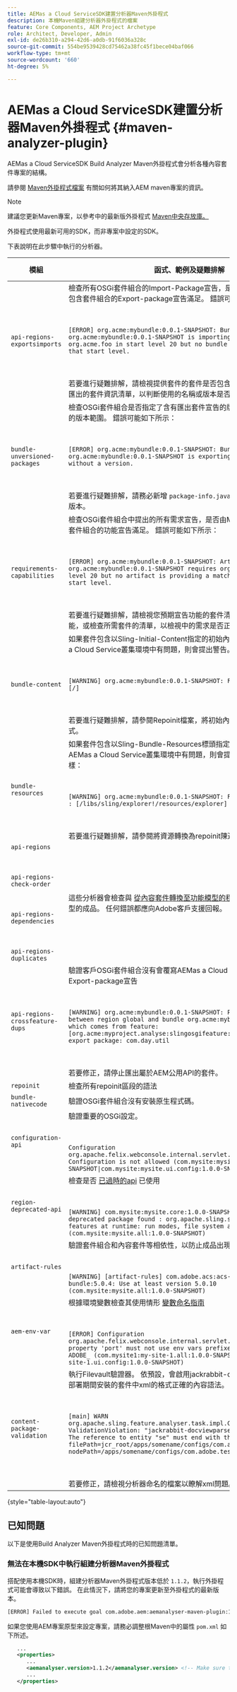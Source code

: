 ```yaml
---
title: AEMas a Cloud ServiceSDK建置分析器Maven外掛程式
description: 本機Maven組建分析器外掛程式的檔案
feature: Core Components, AEM Project Archetype
role: Architect, Developer, Admin
exl-id: de26b310-a294-42d6-a0db-91f6036a328c
source-git-commit: 554be9539428cd75462a38fc45f1bece04baf066
workflow-type: tm+mt
source-wordcount: '660'
ht-degree: 5%

---
```


# AEMas a Cloud ServiceSDK建置分析器Maven外掛程式 {#maven-analyzer-plugin}

AEMas a Cloud ServiceSDK Build Analyzer Maven外掛程式會分析各種內容套件專案的結構。

請參閱 [Maven外掛程式檔案](https://github.com/adobe/aemanalyser-maven-plugin/blob/main/aemanalyser-maven-plugin/README.md) 有關如何將其納入AEM maven專案的資訊。

>[!NOTE]
>
>建議您更新Maven專案，以參考中的最新版外掛程式 [Maven中央存放庫。](https://repo1.maven.org/maven2/com/adobe/aem/aemanalyser-maven-plugin/)

外掛程式使用最新可用的SDK，而非專案中設定的SDK。

下表說明在此步驟中執行的分析器。 <!-- Note that some are executed in the local SDK, while others are only executed during the Cloud Manager pipeline deployment. -->

| 模組 | 函式、範例及疑難排解 | 本機 SDK | Cloud Manager |
|---|---|---|---|
| `api-regions-exportsimports` | 檢查所有OSGi套件組合的Import-Package宣告，是否由Maven專案中其他包含套件組合的Export-package宣告滿足。 錯誤可能如下所示： <p> </p> `[ERROR] org.acme:mybundle:0.0.1-SNAPSHOT: Bundle org.acme:mybundle:0.0.1-SNAPSHOT is importing package(s) org.acme.foo in start level 20 but no bundle is exporting these for that start level.`<p> </p>若要進行疑難排解，請檢視提供套件的套件是否包含在部署中，或檢視您預期匯出的套件資訊清單，以判斷使用的名稱或版本是否有誤。 | 是 | 是 |
| `bundle-unversioned-packages` | 檢查OSGi套件組合是否指定了含有匯出套件宣告的版本和含有匯入套件宣告的版本範圍。 錯誤可能如下所示： <p> </p> `[ERROR] org.acme:mybundle:0.0.1-SNAPSHOT: Bundle org.acme:mybundle:0.0.1-SNAPSHOT is exporting package org.acme.foo without a version.`<p> </p>若要進行疑難排解，請務必新增 `package-info.java` 至該封裝，指定要匯出的版本。 | 是 | 是 |
| `requirements-capabilities` | 檢查OSGi套件組合中提出的所有需求宣告，是否由Maven專案中包含的其他套件組合的功能宣告滿足。 錯誤可能如下所示： <p> </p> `[ERROR] org.acme:mybundle:0.0.1-SNAPSHOT: Artifact org.acme:mybundle:0.0.1-SNAPSHOT requires org.foo.bar in start level 20 but no artifact is providing a matching capability in this start level.`<p> </p> 若要進行疑難排解，請檢視您預期宣告功能的套件清單，以判斷為何遺失該功能，或檢查所需套件的清單，以檢視中的需求是否正確。 | 是 | 是 |
| `bundle-content` | 如果套件包含以Sling-Initial-Content指定的初始內容，而這些內容在AEMas a Cloud Service叢集環境中有問題，則會提出警告。 警告看起來像這樣： <p> </p> `[WARNING] org.acme:mybundle:0.0.1-SNAPSHOT: Found initial content : [/]` <p> </p>若要進行疑難排解，請參閱Repoinit檔案，將初始內容轉換為repoinit陳述式。 | 是 | 是 |
| `bundle-resources` | 如果套件包含以Sling-Bundle-Resources標頭指定的資源，而這些資源在AEMas a Cloud Service叢集環境中有問題，則會提出警告。 警告看起來像這樣：<p> </p> `[WARNING] org.acme:mybundle:0.0.1-SNAPSHOT: Found bundle resources : [/libs/sling/explorer!/resources/explorer]`<p> </p> 若要進行疑難排解，請參閱將資源轉換為repoinit陳述式 [Repoinit檔案](https://experienceleague.adobe.com/docs/experience-manager-cloud-service/implementing/developing/aem-project-content-package-structure.html?lang=en#repo-init). | 是 | 是 |
| `api-regions`<p> </p>`api-regions-check-order`<p> </p>`api-regions-dependencies`<p> </p>`api-regions-duplicates` | 這些分析器會檢查與 [從內容套件轉換至功能模型的程式](https://experienceleague.adobe.com/docs/experience-manager-cloud-service/implementing/deploying/overview.html?lang=en#deploying) 建立符合Sling功能模型的成品。 任何錯誤都應向Adobe客戶支援回報。 | 是 | 是 |
| `api-regions-crossfeature-dups` | 驗證客戶OSGi套件組合沒有會覆寫AEMas a Cloud Service公用API的Export-package宣告<p> </p>`[WARNING] org.acme:mybundle:0.0.1-SNAPSHOT: Package overlap found between region global and bundle org.acme:mybundle:0.0.1.SNAPSHOT which comes from feature: [org.acme:myproject.analyse:slingosgifeature:0.0.1-SNAPSHOT]. Both export package: com.day.util`<p> </p>若要修正，請停止匯出屬於AEM公用API的套件。 | 是 | 是 |
| `repoinit` | 檢查所有repoinit區段的語法 | 是 | 是 |
| `bundle-nativecode` | 驗證OSGi套件組合沒有安裝原生程式碼。 | 是 | 是 |
| `configuration-api` | 驗證重要的OSGi設定。 <p> </p> `Configuration org.apache.felix.webconsole.internal.servlet.OsgiManager: Configuration is not allowed (com.mysite:mysite.all:1.0.0-SNAPSHOT\|com.mysite:mysite.ui.config:1.0.0-SNAPSHOT)` | 是 | 是 |
| `region-deprecated-api` | 檢查是否 [已過時的api](https://experienceleague.adobe.com/docs/experience-manager-cloud-service/release-notes/deprecated-apis.html) 已使用 <p> </p>`[WARNING] com.mysite:mysite.core:1.0.0-SNAPSHOT: Usage of deprecated package found : org.apache.sling.settings : Avoid these features at runtime: run modes, file system access (com.mysite:mysite.all:1.0.0-SNAPSHOT)` | 是 | 是 |
| `artifact-rules` | 驗證套件組合和內容套件等相依性，以防止成品出現已知問題。<p> </p>`[WARNING] [artifact-rules] com.adobe.acs:acs-aem-commons-bundle:5.0.4: Use at least version 5.0.10 (com.mysite:mysite.all:1.0.0-SNAPSHOT)` | 是 | 是 |
| `aem-env-var` | 根據環境變數檢查其使用情形 [變數命名指南](https://experienceleague.adobe.com/docs/experience-manager-cloud-service/implementing/deploying/configuring-osgi.html#variable-naming)<p> </p>`[ERROR] Configuration org.apache.felix.webconsole.internal.servlet.OsgiManager: Value for property 'port' must not use env vars prefixed with INTERNAL_ or ADOBE_ (com.mysite1:my-site-1.all:1.0.0-SNAPSHOT\|com.mysite1:my-site-1.ui.config:1.0.0-SNAPSHOT)` | 是 | 是 |
| `content-package-validation` | 執行Filevault驗證器。 依預設，會啟用jackrabbit-docviewparser，以檢查部署期間安裝的套件中xml的格式正確的內容語法。<p> </p>`[main] WARN org.apache.sling.feature.analyser.task.impl.CheckContentPackages - ValidationViolation: "jackrabbit-docviewparser: Invalid XML found: The reference to entity "se" must end with the ';' delimiter.", filePath=jcr_root/apps/somename/configs/com.adobe.test.Invalid.xml, nodePath=/apps/somename/configs/com.adobe.test.Invalid`<p> </p>若要修正，請檢視分析器命名的檔案以瞭解xml問題。 | 是 | 是 |

{style="table-layout:auto"}

## 已知問題

以下是使用Build Analyzer Maven外掛程式時的已知問題清單。

### 無法在本機SDK中執行組建分析器Maven外掛程式

搭配使用本機SDK時，組建分析器Maven外掛程式版本低於 `1.1.2`，執行外掛程式可能會導致以下錯誤。 在此情況下，請將您的專案更新至外掛程式的最新版本。

```txt
[ERROR] Failed to execute goal com.adobe.aem:aemanalyser-maven-plugin:1.1.0:analyse (default-analyse) on project mysite.analyse: Execution default-analyse of goal com.adobe.aem:aemanalyser-maven-plugin:1.1.0:analyse failed: arraycopy: source index -1 out of bounds for char[65536] -> [Help 1]
```

如果您使用AEM專案原型來設定專案，請務必調整根Maven中的屬性 `pom.xml` 如下所述。

```xml
   ...
   <properties>
      ...
      <aemanalyser.version>1.1.2</aemanalyser.version> <!-- Make sure to use the latest release -->
      ...
   </properties>
```
